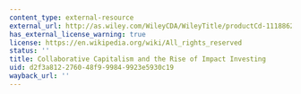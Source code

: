 ```yaml
---
content_type: external-resource
external_url: http://as.wiley.com/WileyCDA/WileyTitle/productCd-1118862546.html
has_external_license_warning: true
license: https://en.wikipedia.org/wiki/All_rights_reserved
status: ''
title: Collaborative Capitalism and the Rise of Impact Investing
uid: d2f3a812-2760-48f9-9984-9923e5930c19
wayback_url: ''
---
```

